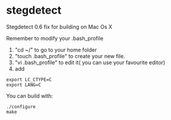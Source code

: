 stegdetect
==========

Stegdetect 0.6 fix for building on Mac Os X

Remember to modify your .bash_profile

1. "cd ~/" to go to your home folder
2. "touch .bash_profile" to create your new file.
3. "vi .bash_profile" to edit it( you can use your favourite editor)
4. add
```
export LC_CTYPE=C 
export LANG=C
```

You can build with:
```
./configure
make
```
